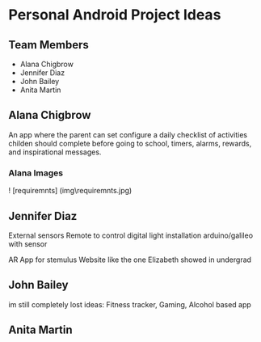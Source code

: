 # Personal Android Project Ideas

## Team Members
* Alana Chigbrow
* Jennifer Diaz
* John Bailey
* Anita Martin

## Alana Chigbrow
An app where the parent can set configure a daily checklist of activities childen should complete before going to school, timers, alarms, rewards, and inspirational messages.

### Alana Images

! [requiremnts] (img\requiremnts.jpg)

## Jennifer Diaz
External sensors
Remote to control digital light installation
arduino/galileo with sensor

AR App for stemulus
Website like the one Elizabeth showed in undergrad

## John Bailey
im still completely lost
ideas: Fitness tracker, Gaming, Alcohol based app

## Anita Martin